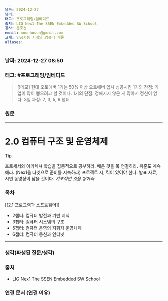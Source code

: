 ```yaml
---
날짜: 2024-12-27
넘버: 
태그: 프로그래밍/임베디드
출처: LIG Nex1 The SSEN Embedded SW School
강사: 문호선
email: moonhosun@gmail.com
교재: 인공지능 시대의 컴퓨터 개론
aliases:
---
```

### 날짜:  2024-12-27 08:50

### 태그: #프로그래밍/임베디드

>[!메모]
> 현대 오토에버 1기는 50% 이상 오토에버 입사 성공시킴
> 1기의 장점: 기업이 많이 뽑으려고 할 것이다.
> 1기의 단점: 정해지지 않은 게 많아서 정신이 없다.
> 3일 과정: 2, 3, 5, 6 챕터

### 원문
---
# 2.0 컴퓨터 구조 및 운영체제

> [!tip]
> 프로세서와 아키텍쳐 학습을 집중적으로 공부하라.
> 배운 것을 쭉 연결하라.
> 취준도 계속 해라..(Nex1을 타겟으로 준비를 지속하라)
> 프로젝트 시, 킥이 있어야 한다.
> 발표 자료, 시연 동영상이 남을 것이다.
> *기초적인 것을 쌓아라*

### 목차
[[2.1 프로그램과 소프트웨어]]
- 2챕터: 컴퓨터 발전과 기반 지식
- 3챕터: 컴퓨터 시스템의 구조
- 5챕터: 컴퓨터 운영의 지휘자 운영체제
- 6챕터: 컴퓨터 통신과 인터넷


---
### 생각(파생된 질문/생각)

### 출처
- LIG Nex1 The SSEN Embedded SW School

### 연결 문서 (연결 이유)
